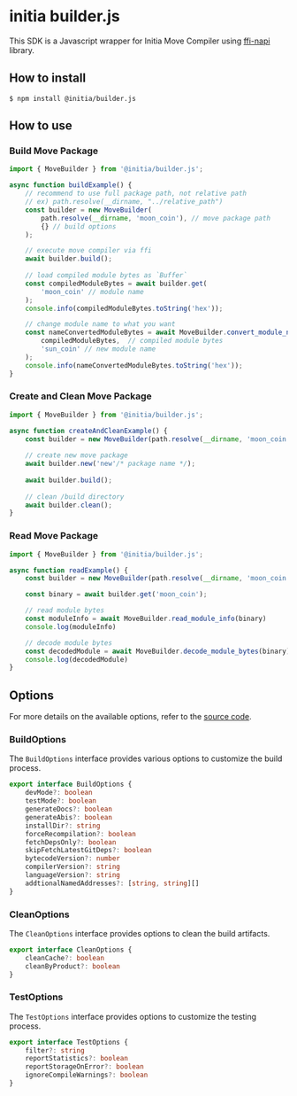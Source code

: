 # initia builder.js

This SDK is a Javascript wrapper for Initia Move Compiler using [ffi-napi](https://www.npmjs.com/package/ffi-napi) library.

## How to install

```
$ npm install @initia/builder.js
```

## How to use

### Build Move Package

```ts
import { MoveBuilder } from '@initia/builder.js';

async function buildExample() {
    // recommend to use full package path, not relative path
    // ex) path.resolve(__dirname, "../relative_path")
    const builder = new MoveBuilder(
        path.resolve(__dirname, 'moon_coin'), // move package path 
        {} // build options
    );

    // execute move compiler via ffi
    await builder.build();
    
    // load compiled module bytes as `Buffer`
    const compiledModuleBytes = await builder.get(
        'moon_coin' // module name
    );
    console.info(compiledModuleBytes.toString('hex'));

    // change module name to what you want
    const nameConvertedModuleBytes = await MoveBuilder.convert_module_name(
        compiledModuleBytes,  // compiled module bytes
        'sun_coin' // new module name 
    );
    console.info(nameConvertedModuleBytes.toString('hex'));
}

```

### Create and Clean Move Package

```ts
import { MoveBuilder } from '@initia/builder.js';

async function createAndCleanExample() {
    const builder = new MoveBuilder(path.resolve(__dirname, 'moon_coin'), {});
    
    // create new move package
    await builder.new('new'/* package name */);
    
    await builder.build();
    
    // clean /build directory
    await builder.clean();
}
```

### Read Move Package

```ts
import { MoveBuilder } from '@initia/builder.js';

async function readExample() {
    const builder = new MoveBuilder(path.resolve(__dirname, 'moon_coin'), {});

    const binary = await builder.get('moon_coin');

    // read module bytes
    const moduleInfo = await MoveBuilder.read_module_info(binary)
    console.log(moduleInfo)

    // decode module bytes
    const decodedModule = await MoveBuilder.decode_module_bytes(binary);
    console.log(decodedModule)
}
```

## Options

For more details on the available options, refer to the [source code](src/types/options.ts).

### BuildOptions
The `BuildOptions` interface provides various options to customize the build process.

```ts
export interface BuildOptions {
    devMode?: boolean
    testMode?: boolean
    generateDocs?: boolean
    generateAbis?: boolean
    installDir?: string
    forceRecompilation?: boolean
    fetchDepsOnly?: boolean
    skipFetchLatestGitDeps?: boolean
    bytecodeVersion?: number
    compilerVersion?: string
    languageVersion?: string
    addtionalNamedAddresses?: [string, string][]
}
```

### CleanOptions
The `CleanOptions` interface provides options to clean the build artifacts.

```ts
export interface CleanOptions {
    cleanCache?: boolean
    cleanByProduct?: boolean
}
```

### TestOptions
The `TestOptions` interface provides options to customize the testing process.

```ts
export interface TestOptions {
    filter?: string
    reportStatistics?: boolean
    reportStorageOnError?: boolean
    ignoreCompileWarnings?: boolean
}
```